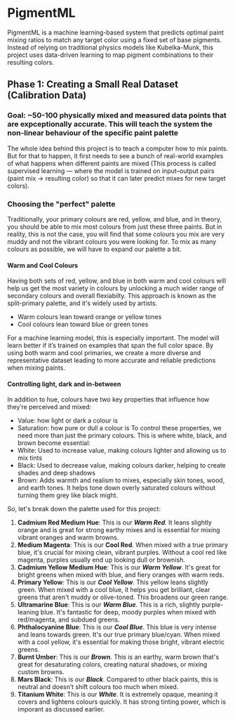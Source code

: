 # PigmentML
PigmentML is a machine learning-based system that predicts optimal paint mixing ratios to match any target color using a fixed set of base pigments. Instead of relying on traditional physics models like Kubelka-Munk, this project uses data-driven learning to map pigment combinations to their resulting colors.

## Phase 1: Creating a Small Real Dataset (Calibration Data)
### Goal: ~50-100 physically mixed and measured data points that are expceptionally accurate. This will teach the system the non-linear behaviour of the specific paint palette
The whole idea behind this project is to teach a computer how to mix paints. But for that to happen, it first needs to see a bunch of real-world examples of what happens when different paints are mixed (This process is called supervised learning — where the model is trained on input–output pairs (paint mix → resulting color) so that it can later predict mixes for new target colors). 

### Choosing the "perfect" palette 
Traditionally, your primary colours are red, yellow, and blue, and in theory, you should be able to mix most colours from just these three paints. But in reality, this is not the case, you will find that some colours you mix are very muddy and not the vibrant colours you were looking for. To mix as many colours as possible, we will have to expand our palette a bit. 

#### Warm and Cool Colours
Having both sets of red, yellow, and blue in both warm and cool colours will help us get the most variety in colours by unlocking a much wider range of secondary colours and overall flexiabilty. This approach is known as the split-primary palette, and it's widely used by artists. 
- Warm colours lean toward orange or yellow tones
- Cool colours lean toward blue or green tones

For a machine learning model, this is especially important. The model will learn better if it’s trained on examples that span the full color space. By using both warm and cool primaries, we create a more diverse and representative dataset leading to more accurate and reliable predictions when mixing paints.

#### Controlling light, dark and in-between 
In addition to hue, colours have two key properties that influence how they’re perceived and mixed:
- Value: how light or dark a colour is
- Saturation: how pure or dull a colour is
To control these properties, we need more than just the primary colours. This is where white, black, and brown become essential:
- White: Used to increase value, making colours lighter and allowing us to mix tints
- Black: Used to decrease value, making colours darker, helping to create shades and deep shadows
- Brown: Adds warmth and realism to mixes, especially skin tones, wood, and earth tones. It helps tone down overly saturated colours without turning them grey like black might.

So, let's break down the palette used for this project:
1. **Cadmium Red Medium Hue**: This is our _**Warm Red**_. It leans slightly orange and is great for strong earthy mixes and is essential for mixing vibrant oranges and warm browns. 
2. **Medium Magenta**: This is our **Cool Red**. When mixed with a true primary blue, it's crucial for mixing clean, vibrant purples. Without a cool red like magenta, purples usually end up looking dull or brownish.
3. **Cadmium Yellow Medium Hue**: This is our _**Warm Yellow**_. It's great for bright greens when mixed with blue, and fiery oranges with warm reds.
4. **Primary Yellow**: This is our _**Cool Yellow**_. This yellow leans slightly green. When mixed with a cool blue, it helps you get brilliant, clear greens that aren't muddy or olive-toned. This broadens our green range.
5. **Ultramarine Blue**: This is our _**Warm Blue**_. This is a rich, slightly purple-leaning blue. It's fantastic for deep, moody purples when mixed with red/magenta, and subdued greens.
6. **Phthalocyanine Blue**: This is our _**Cool Blue**_. This blue is  very intense and leans towards green. It's our true primary blue/cyan. When mixed with a cool yellow, it's essential for making those bright, vibrant electric greens.
7. **Burnt Umber**: This is our _**Brown**_. This is an earthy, warm brown that's great for desaturating colors, creating natural shadows, or mixing custom browns.
8. **Mars Black**: This is our _**Black**_. Compared to other black paints, this is neutral and doesn’t shift colours too much when mixed.
9. **Titanium White**: This is our _**White**_. It is extremely opaque, meaning it covers and lightens colours quickly. It has strong tinting power, which is imporant as discussed earlier. 
